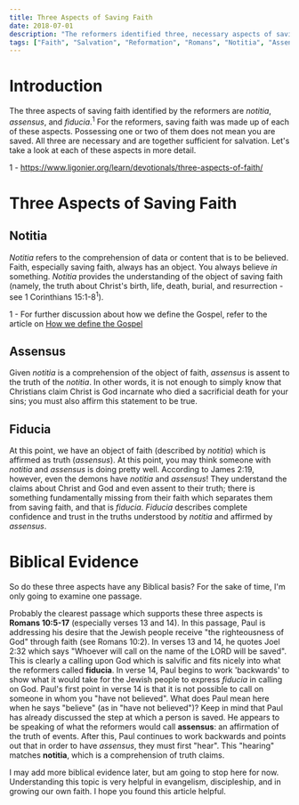 ```yaml
---
title: Three Aspects of Saving Faith
date: 2018-07-01
description: "The reformers identified three, necessary aspects of saving faith which are helpful in understanding what is means to have genuine, saving faith."
tags: ["Faith", "Salvation", "Reformation", "Romans", "Notitia", "Assensus", "Fiducia"]
---
```


# Introduction

The three aspects of saving faith identified by the reformers are *notitia*, *assensus*, and *fiducia*.<sup>1</sup> For the reformers, saving faith was made up of each of these aspects. Possessing one or two of them does not mean you are saved. All three are necessary and are together sufficient for salvation. Let's take a look at each of these aspects in more detail.

<aside class="marginnote">
  <span>1</span> - <a href="https://www.ligonier.org/learn/devotionals/three-aspects-of-faith/">https://www.ligonier.org/learn/devotionals/three-aspects-of-faith/</a>
</aside>

# Three Aspects of Saving Faith

## Notitia

*Notitia* refers to the comprehension of data or content that is to be believed. Faith, especially saving faith, always has an object. You always believe *in* something. *Notitia* provides the understanding of the object of saving faith (namely, the truth about Christ's birth, life, death, burial, and resurrection - see 1 Corinthians 15:1-8<sup>1</sup>).

<aside class="marginnote">
  <span class="noteNumber">1</span> - For further discussion about how we define the Gospel, refer to the article on <a href="https://bible.hightower.space/posts/defining-gospel/">How we define the Gospel</a>
</aside>

## Assensus

Given *notitia* is a comprehension of the object of faith, *assensus* is assent to the truth of the *notitia*. In other words, it is not enough to simply know that Christians claim Christ is God incarnate who died a sacrificial death for your sins; you must also affirm this statement to be true.

## Fiducia

At this point, we have an object of faith (described by *notitia*) which is affirmed as truth (*assensus*). At this point, you may think someone with *notitia* and *assensus* is doing pretty well. According to James 2:19, however, even the demons have *notitia* and *assensus*! They understand the claims about Christ and God and even assent to their truth; there is something fundamentally missing from their faith which separates them from saving faith, and that is *fiducia*. *Fiducia* describes complete confidence and trust in the truths understood by *notitia* and affirmed by *assensus*.

# Biblical Evidence

So do these three aspects have any Biblical basis? For the sake of time, I'm only going to examine one passage.

Probably the clearest passage which supports these three aspects is **Romans 10:5-17** (especially verses 13 and 14). In this passage, Paul is addressing his desire that the Jewish people receive "the righteousness of God" through faith (see Romans 10:2). In verses 13 and 14, he quotes Joel 2:32 which says "Whoever will call on the name of the LORD will be saved". This is clearly a calling upon God which is salvific and fits nicely into what the reformers called **fiducia**. In verse 14, Paul begins to work 'backwards' to show what it would take for the Jewish people to express *fiducia* in calling on God. Paul's first point in verse 14 is that it is not possible to call on someone in whom you "have not believed". What does Paul mean here when he says "believe" (as in "have not believed")? Keep in mind that Paul has already discussed the step at which a person is saved. He appears to be speaking of what the reformers would call **assensus**: an affirmation of the truth of events. After this, Paul continues to work backwards and points out that in order to have *assensus*, they must first "hear". This "hearing" matches **notitia**, which is a comprehension of truth claims.

I may add more biblical evidence later, but am going to stop here for now. Understanding this topic is very helpful in evangelism, discipleship, and in growing our own faith. I hope you found this article helpful.
